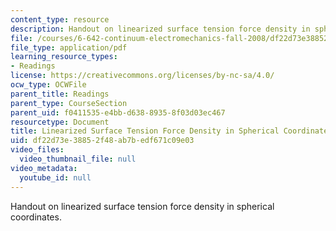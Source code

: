 ```yaml
---
content_type: resource
description: Handout on linearized surface tension force density in spherical coordinates.
file: /courses/6-642-continuum-electromechanics-fall-2008/df22d73e38852f48ab7bedf671c09e03_sphere.pdf
file_type: application/pdf
learning_resource_types:
- Readings
license: https://creativecommons.org/licenses/by-nc-sa/4.0/
ocw_type: OCWFile
parent_title: Readings
parent_type: CourseSection
parent_uid: f0411535-e4bb-d638-8935-8f03d03ec467
resourcetype: Document
title: Linearized Surface Tension Force Density in Spherical Coordinates
uid: df22d73e-3885-2f48-ab7b-edf671c09e03
video_files:
  video_thumbnail_file: null
video_metadata:
  youtube_id: null
---
```

Handout on linearized surface tension force density in spherical coordinates.
